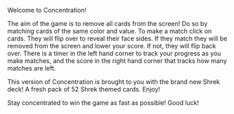 Welcome to Concentration!

The aim of the game is to remove all cards from the screen! Do so by matching cards of the same color and value. To make a match click on cards. They will flip over to reveal their face sides. If they match they will be removed from the screen and lower your score. If not, they will flip back over. There is a timer in the left hand corner to track your progress as you make matches, and the score in the right hand corner that tracks how many matches are left.

This version of Concentration is brought to you with the brand new Shrek deck! A fresh pack of 52 Shrek themed cards. Enjoy!

Stay concentrated to win the game as fast as possible! Good luck!
